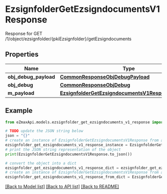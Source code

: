# EzsignfolderGetEzsigndocumentsV1Response

Response for GET /1/object/ezsignfolder/{pkiEzsignfolder}/getEzsigndocuments

## Properties

Name | Type | Description | Notes
------------ | ------------- | ------------- | -------------
**obj_debug_payload** | [**CommonResponseObjDebugPayload**](CommonResponseObjDebugPayload.md) |  | 
**obj_debug** | [**CommonResponseObjDebug**](CommonResponseObjDebug.md) |  | [optional] 
**m_payload** | [**EzsignfolderGetEzsigndocumentsV1ResponseMPayload**](EzsignfolderGetEzsigndocumentsV1ResponseMPayload.md) |  | 

## Example

```python
from eZmaxApi.models.ezsignfolder_get_ezsigndocuments_v1_response import EzsignfolderGetEzsigndocumentsV1Response

# TODO update the JSON string below
json = "{}"
# create an instance of EzsignfolderGetEzsigndocumentsV1Response from a JSON string
ezsignfolder_get_ezsigndocuments_v1_response_instance = EzsignfolderGetEzsigndocumentsV1Response.from_json(json)
# print the JSON string representation of the object
print(EzsignfolderGetEzsigndocumentsV1Response.to_json())

# convert the object into a dict
ezsignfolder_get_ezsigndocuments_v1_response_dict = ezsignfolder_get_ezsigndocuments_v1_response_instance.to_dict()
# create an instance of EzsignfolderGetEzsigndocumentsV1Response from a dict
ezsignfolder_get_ezsigndocuments_v1_response_from_dict = EzsignfolderGetEzsigndocumentsV1Response.from_dict(ezsignfolder_get_ezsigndocuments_v1_response_dict)
```
[[Back to Model list]](../README.md#documentation-for-models) [[Back to API list]](../README.md#documentation-for-api-endpoints) [[Back to README]](../README.md)


